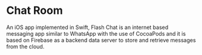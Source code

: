 # Chat Room
An iOS app implemented in Swift, Flash Chat is an internet based messaging app similar to WhatsApp with the use of CocoaPods and it is based on Firebase as a backend data server to store and retrieve messages from the cloud.


